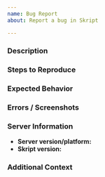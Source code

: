 ```yaml
---
name: Bug Report
about: Report a bug in Skript

---
```

### Description
<!--- What happened? --->

### Steps to Reproduce
<!--- What did you do to make it happen? Provide as accurate instructions as possible! --->

### Expected Behavior
<!--- What should have happened? --->

### Errors / Screenshots
<!--- Console errors and screenshots of visual bugs in game, if you have any --->

<!---
If you have console errors, copy them to a paste service which won't delete them.
DON'T use Hastebin!
--->

<!--
Screenshots of bugs visible in-game can also be attached.
--->

### Server Information
* **Server version/platform:** <!-- /version -->
* **Skript version:** <!-- /version Skript -->

### Additional Context
<!--- Anything you'd like to add? This can be left empty. --->
